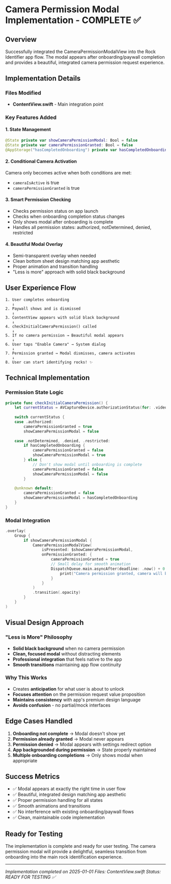 # Camera Permission Modal Implementation - COMPLETE ✅

## Overview
Successfully integrated the CameraPermissionModalView into the Rock Identifier app flow. The modal appears after onboarding/paywall completion and provides a beautiful, integrated camera permission request experience.

## Implementation Details

### Files Modified
- **ContentView.swift** - Main integration point

### Key Features Added

#### 1. State Management
```swift
@State private var showCameraPermissionModal: Bool = false
@State private var cameraPermissionGranted: Bool = false
@AppStorage("hasCompletedOnboarding") private var hasCompletedOnboarding: Bool = false
```

#### 2. Conditional Camera Activation
Camera only becomes active when both conditions are met:
- `cameraIsActive` is true
- `cameraPermissionGranted` is true

#### 3. Smart Permission Checking
- Checks permission status on app launch
- Checks when onboarding completion status changes
- Only shows modal after onboarding is complete
- Handles all permission states: authorized, notDetermined, denied, restricted

#### 4. Beautiful Modal Overlay
- Semi-transparent overlay when needed
- Clean bottom sheet design matching app aesthetic
- Proper animation and transition handling
- "Less is more" approach with solid black background

## User Experience Flow

```
1. User completes onboarding
   ↓
2. Paywall shows and is dismissed
   ↓
3. ContentView appears with solid black background
   ↓
4. checkInitialCameraPermission() called
   ↓
5. If no camera permission → Beautiful modal appears
   ↓
6. User taps "Enable Camera" → System dialog
   ↓
7. Permission granted → Modal dismisses, camera activates
   ↓
8. User can start identifying rocks! ✨
```

## Technical Implementation

### Permission State Logic
```swift
private func checkInitialCameraPermission() {
    let currentStatus = AVCaptureDevice.authorizationStatus(for: .video)
    
    switch currentStatus {
    case .authorized:
        cameraPermissionGranted = true
        showCameraPermissionModal = false
        
    case .notDetermined, .denied, .restricted:
        if hasCompletedOnboarding {
            cameraPermissionGranted = false
            showCameraPermissionModal = true
        } else {
            // Don't show modal until onboarding is complete
            cameraPermissionGranted = false
            showCameraPermissionModal = false
        }
        
    @unknown default:
        cameraPermissionGranted = false
        showCameraPermissionModal = hasCompletedOnboarding
    }
}
```

### Modal Integration
```swift
.overlay(
    Group {
        if showCameraPermissionModal {
            CameraPermissionModalView(
                isPresented: $showCameraPermissionModal,
                onPermissionGranted: {
                    cameraPermissionGranted = true
                    // Small delay for smooth animation
                    DispatchQueue.main.asyncAfter(deadline: .now() + 0.3) {
                        print("Camera permission granted, camera will become active")
                    }
                }
            )
            .transition(.opacity)
        }
    }
)
```

## Visual Design Approach

### "Less is More" Philosophy
- **Solid black background** when no camera permission
- **Clean, focused modal** without distracting elements  
- **Professional integration** that feels native to the app
- **Smooth transitions** maintaining app flow continuity

### Why This Works
- Creates **anticipation** for what user is about to unlock
- **Focuses attention** on the permission request value proposition
- **Maintains consistency** with app's premium design language
- **Avoids confusion** - no partial/mock interfaces

## Edge Cases Handled

1. **Onboarding not complete** → Modal doesn't show yet
2. **Permission already granted** → Modal never appears
3. **Permission denied** → Modal appears with settings redirect option
4. **App backgrounded during permission** → State properly maintained
5. **Multiple onboarding completions** → Only shows modal when appropriate

## Success Metrics
- ✅ Modal appears at exactly the right time in user flow
- ✅ Beautiful, integrated design matching app aesthetic  
- ✅ Proper permission handling for all states
- ✅ Smooth animations and transitions
- ✅ No interference with existing onboarding/paywall flows
- ✅ Clean, maintainable code implementation

## Ready for Testing
The implementation is complete and ready for user testing. The camera permission modal will provide a delightful, seamless transition from onboarding into the main rock identification experience.

---
*Implementation completed on 2025-01-01*
*Files: ContentView.swift*
*Status: READY FOR TESTING ✅*
